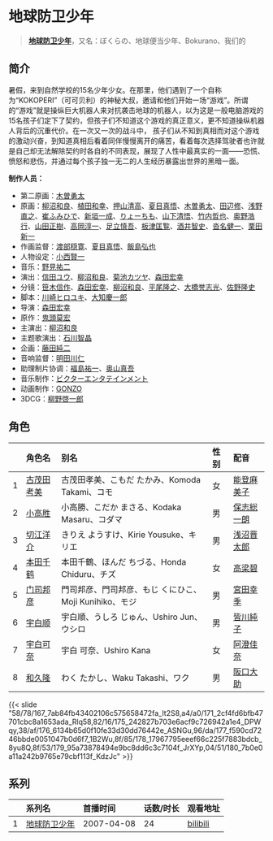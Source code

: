 # 地球防卫少年


> <u>**[地球防卫少年](https://bgm.tv/subject/467)**</u>，又名：ぼくらの、地球便当少年、Bokurano、我们的

## 简介

暑假，来到自然学校的15名少年少女。在那里，他们遇到了一个自称为“KOKOPERI”（可可贝利）的神秘大叔，邀请和他们开始一场“游戏”。所谓的“游戏”就是操纵巨大机器人来对抗袭击地球的机器人，以为这是一般电脑游戏的15名孩子们定下了契约，但孩子们不知道这个游戏的真正意义，更不知道操纵机器人背后的沉重代价。在一次又一次的战斗中， 孩子们从不知到真相而对这个游戏的激动兴奋，到知道真相后看着同伴慢慢离开的痛苦，看着每次选择驾驶者也许就是自己却无法解除契约时各自的不同表现，展现了人性中最真实的一面——恐慌、愤怒和悲伤，并通过每个孩子独一无二的人生经历暴露出世界的黑暗一面。

**制作人员：**
- 第二原画：[木曽勇太](https://bgm.tv/person/15688)
- 原画：[柳沼和良](https://bgm.tv/person/11359)、[植田和幸](https://bgm.tv/person/11256)、[押山清高](https://bgm.tv/person/12593)、[夏目真悟](https://bgm.tv/person/11568)、[木曽勇太](https://bgm.tv/person/15688)、[田辺修](https://bgm.tv/person/14509)、[浅野直之](https://bgm.tv/person/12700)、[崔ふみひで](https://bgm.tv/person/3463)、[新垣一成](https://bgm.tv/person/27842)、[りょーちも](https://bgm.tv/person/3557)、[山下清悟](https://bgm.tv/person/12148)、[竹内哲也](https://bgm.tv/person/3047)、[奥野浩行](https://bgm.tv/person/11324)、[山田正樹](https://bgm.tv/person/798)、[高岡淳一](https://bgm.tv/person/2186)、[足立慎吾](https://bgm.tv/person/3183)、[板津匡覧](https://bgm.tv/person/11989)、[酒井智史](https://bgm.tv/person/21200)、[沓名健一](https://bgm.tv/person/12149)、[栗田新一](https://bgm.tv/person/12411)
- 作画监督：[渡部穏寛](https://bgm.tv/person/23345)、[夏目真悟](https://bgm.tv/person/11568)、[飯島弘也](https://bgm.tv/person/828)
- 人物设定：[小西賢一](https://bgm.tv/person/2176)
- 音乐：[野見祐二](https://bgm.tv/person/2124)
- 演出：[信田ユウ](https://bgm.tv/person/15835)、[柳沼和良](https://bgm.tv/person/11359)、[菊池カツヤ](https://bgm.tv/person/24391)、[森田宏幸](https://bgm.tv/person/2213)
- 分镜：[笹木信作](https://bgm.tv/person/14792)、[森田宏幸](https://bgm.tv/person/2213)、[柳沼和良](https://bgm.tv/person/11359)、[平尾隆之](https://bgm.tv/person/7507)、[大橋誉志光](https://bgm.tv/person/382)、[佐野隆史](https://bgm.tv/person/1623)
- 脚本：[川崎ヒロユキ](https://bgm.tv/person/69)、[大知慶一郎](https://bgm.tv/person/13270)
- 导演：[森田宏幸](https://bgm.tv/person/2213)
- 原作：[鬼頭莫宏](https://bgm.tv/person/1291)
- 主演出：[柳沼和良](https://bgm.tv/person/11359)
- 主题歌演出：[石川智晶](https://bgm.tv/person/6596)
- 企画：[藤田純二](https://bgm.tv/person/432)
- 音响监督：[明田川仁](https://bgm.tv/person/477)
- 助理制片协调：[福島祐一](https://bgm.tv/person/25715)、[奥山真吾](https://bgm.tv/person/53271)
- 音乐制作：[ビクターエンタテインメント](https://bgm.tv/person/41)
- 动画制作：[GONZO](https://bgm.tv/person/541)
- 3DCG：[柳野啓一郎](https://bgm.tv/person/46112)

## 角色

|     |   角色名   |   别名  | 性别 |  配音  |
|:--- |:------  |:----      |:---  |:--   |
| 1 | [古茂田考美](https://bgm.tv/character/167) | 古茂田孝美、こもだ たかみ、Komoda Takami、コモ | 女 | [能登麻美子](https://bgm.tv/person/3827) |
| 2 | [小高胜](https://bgm.tv/character/171) | 小高勝、こだか まさる、Kodaka Masaru、コダマ | 男 | [保志総一朗](https://bgm.tv/person/3884) |
| 3 | [切江洋介](https://bgm.tv/character/175) | きりえ ようすけ、Kirie Yousuke、キリエ | 男 | [浅沼晋太郎](https://bgm.tv/person/4779) |
| 4 | [本田千鹤](https://bgm.tv/character/176) | 本田千鶴、ほんだ ちづる、Honda Chiduru、チズ | 女 | [高梁碧](https://bgm.tv/person/4781) |
| 5 | [门司邦彦](https://bgm.tv/character/177) | 門司邦彦、門司邦彦、もじ くにひこ、Moji Kunihiko、モジ | 男 | [宮田幸季](https://bgm.tv/person/3871) |
| 6 | [宇白顺](https://bgm.tv/character/178) | 宇白順、うしろ じゅん、Ushiro Jun、ウシロ | 男 | [皆川純子](https://bgm.tv/person/4224) |
| 7 | [宇白可奈](https://bgm.tv/character/179) | 宇白 可奈、Ushiro Kana | 女 | [阿澄佳奈](https://bgm.tv/person/4868) |
| 8 | [和久隆](https://bgm.tv/character/180) | わく たかし、Waku Takashi、ワク | 男 | [阪口大助](https://bgm.tv/person/4231) |

{{< slide "58/78/167_7ab84fb43402106c575658472fa_It2S8,a4/a0/171_2cf4fd6bfb47701cbc8a1653ada_Rlq58,82/16/175_242827b703e6acf9c726942a1e4_DPWqy,38/af/176_6134b65d0f10fe33d30dd76442e_ASNGu,96/da/177_f590cd7246bbde0051047b0d6f7_1B2Wu,8f/85/178_17967795eeef66c225f7883bdcb_8yu8Q,8f/53/179_95a73878494e9bc8dd6c3c7104f_JrXYp,04/51/180_7b0e0a11a242b9765e79cbf113f_KdzJc" >}}

## 系列

|     |   系列名   |   首播时间  | 话数/时长  | 观看地址 |
|:---  |:------    |:----      |:---       |:---  |
| 1 |[地球防卫少年](https://bgm.tv/subject/467)| 2007-04-08 | 24 | [bilibili](https://www.bilibili.com/bangumi/play/ss1295)  |



